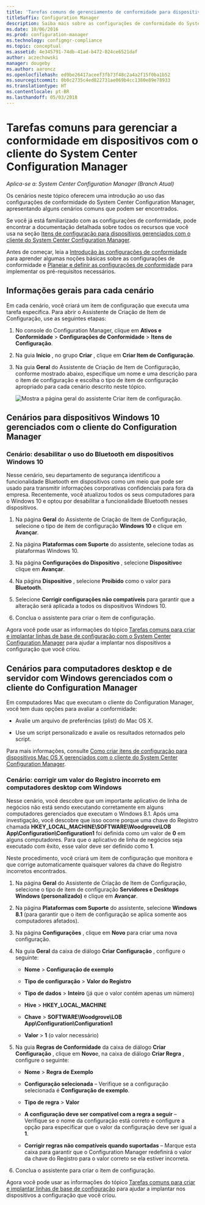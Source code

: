 ```yaml
---
title: 'Tarefas comuns de gerenciamento de conformidade para dispositivos gerenciados pelo cliente '
titleSuffix: Configuration Manager
description: Saiba mais sobre as configurações de conformidade do System Center Configuration Manager trabalhando em alguns cenários comuns.
ms.date: 10/06/2016
ms.prod: configuration-manager
ms.technology: configmgr-compliance
ms.topic: conceptual
ms.assetid: 4e345791-74db-41ad-b472-024ce6521daf
author: aczechowski
manager: dougeby
ms.author: aaroncz
ms.openlocfilehash: ed9be26417aceef3fb73f48c2a4a2f15f0ba1b52
ms.sourcegitcommit: 0b0c2735c4ed822731ae069b4cc1380e89e78933
ms.translationtype: HT
ms.contentlocale: pt-BR
ms.lasthandoff: 05/03/2018
---
```

# <a name="common-tasks-for-managing-compliance-on-devices-with-the-system-center-configuration-manager-client"></a>Tarefas comuns para gerenciar a conformidade em dispositivos com o cliente do System Center Configuration Manager

*Aplica-se a: System Center Configuration Manager (Branch Atual)*

Os cenários neste tópico oferecem uma introdução ao uso das configurações de conformidade do System Center Configuration Manager, apresentando alguns cenários comuns que podem ser encontrados.  

 Se você já está familiarizado com as configurações de conformidade, pode encontrar a documentação detalhada sobre todos os recursos que você usa na seção [Itens de configuração para dispositivos gerenciados com o cliente do System Center Configuration Manager](../../compliance/deploy-use/configuration-items-for-devices-managed-with-the-client.md).  

 Antes de começar, leia a [Introdução às configurações de conformidade](../../compliance/get-started/get-started-with-compliance-settings.md) para aprender algumas noções básicas sobre as configurações de conformidade e [Planejar e definir as configurações de conformidade](../../compliance/plan-design/plan-for-and-configure-compliance-settings.md) para implementar os pré-requisitos necessários.  

## <a name="general-information-for-each-scenario"></a>Informações gerais para cada cenário  
 Em cada cenário, você criará um item de configuração que executa uma tarefa específica. Para abrir o Assistente de Criação de Item de Configuração, use as seguintes etapas:  

1.  No console do Configuration Manager, clique em **Ativos e Conformidade** > **Configurações de Conformidade** > **Itens de Configuração**.  

3.  Na guia **Início** , no grupo **Criar** , clique em **Criar Item de Configuração**.  

4.  Na guia **Geral** do Assistente de Criação de Item de Configuração, conforme mostrado abaixo, especifique um nome e uma descrição para o item de configuração e escolha o tipo de item de configuração apropriado para cada cenário descrito neste tópico.  

     ![Mostra a página geral do assistente Criar item de configuração.](/sccm/compliance/plan-design/media/Compliance-Settings-Wizard---1.png)  

## <a name="scenarios-for-windows-10-devices-managed-with-the-configuration-manager-client"></a>Cenários para dispositivos Windows 10 gerenciados com o cliente do Configuration Manager  

### <a name="scenario-disable-the-use-of-bluetooth-on-windows-10-devices"></a>Cenário: desabilitar o uso do Bluetooth em dispositivos Windows 10  
 Nesse cenário, seu departamento de segurança identificou a funcionalidade Bluetooth em dispositivos como um meio que pode ser usado para transmitir informações corporativas confidenciais para fora da empresa. Recentemente, você atualizou todos os seus computadores para o Windows 10 e optou por desabilitar a funcionalidade Bluetooth nesses dispositivos.  

1.  Na página **Geral** do Assistente de Criação de Item de Configuração, selecione o tipo de item de configuração **Windows 10** e clique em **Avançar**.  

2.  Na página **Plataformas com Suporte** do assistente, selecione todas as plataformas Windows 10.  

3.  Na página **Configurações do Dispositivo** , selecione **Dispositivo**e clique em **Avançar**.  

4.  Na página **Dispositivo** , selecione **Proibido** como o valor para **Bluetooth**.  

5.  Selecione **Corrigir configurações não compatíveis** para garantir que a alteração será aplicada a todos os dispositivos Windows 10.  

6.  Conclua o assistente para criar o item de configuração.  

 Agora você pode usar as informações do tópico [Tarefas comuns para criar e implantar linhas de base de configuração com o System Center Configuration Manager](../../compliance/plan-design/common-tasks-for-creating-and-deploying-configuration-baselines.md) para ajudar a implantar nos dispositivos a configuração que você criou.  

## <a name="scenarios-for-windows-desktop-and-server-computers-managed-with-the-configuration-manager-client"></a>Cenários para computadores desktop e de servidor com Windows gerenciados com o cliente do Configuration Manager  
 Em computadores Mac que executam o cliente do Configuration Manager, você tem duas opções para avaliar a conformidade:  

-   Avalie um arquivo de preferências (plist) do Mac OS X.  

-   Use um script personalizado e avalie os resultados retornados pelo script.  

 Para mais informações, consulte [Como criar itens de configuração para dispositivos Mac OS X gerenciados com o cliente do System Center Configuration Manager](../../compliance/deploy-use/create-configuration-items-for-mac-os-x-devices-managed-with-the-client.md).  

### <a name="scenario-remediate-an-incorrect-registry-value-on-windows-desktop-computers"></a>Cenário: corrigir um valor do Registro incorreto em computadores desktop com Windows  
 Nesse cenário, você descobre que um importante aplicativo de linha de negócios não está sendo executando corretamente em alguns computadores gerenciados que executam o Windows 8.1. Após uma investigação, você descobre que isso ocorre porque uma chave do Registro chamada **HKEY_LOCAL_MACHINE\SOFTWARE\Woodgrove\LOB App\Configuration\Configuration1** foi definida como um valor de **0** em alguns computadores. Para que o aplicativo de linha de negócios seja executado com êxito, esse valor deve ser definido como **1**.  

 Neste procedimento, você criará um item de configuração que monitora e que corrige automaticamente quaisquer valores da chave do Registro incorretos encontrados.  

1.  Na página **Geral** do Assistente de Criação de Item de Configuração, selecione o tipo de item de configuração **Servidores e Desktops Windows (personalizado)** e clique em **Avançar**.  

2.  Na página **Plataformas com Suporte** do assistente, selecione **Windows 8.1** (para garantir que o item de configuração se aplica somente aos computadores afetados).  

3.  Na página **Configurações** , clique em **Novo** para criar uma nova configuração.  

4.  Na guia **Geral** da caixa de diálogo **Criar Configuração** , configure o seguinte:  

    -   **Nome** > **Configuração de exemplo**  

    -   **Tipo de configuração** > **Valor do Registro**  

    -   **Tipo de dados** > **Inteiro** (já que o valor contém apenas um número)  

    -   **Hive** > **HKEY_LOCAL_MACHINE**  

    -   **Chave** > **SOFTWARE\Woodgrove\LOB App\Configuration\Configuration1**  

    -   **Valor** > **1** (o valor necessário)  

5.  Na guia **Regras de Conformidade** da caixa de diálogo **Criar Configuração** , clique em **Novo**e, na caixa de diálogo **Criar Regra** , configure o seguinte:  

    -   **Nome** > **Regra de Exemplo**  

    -   **Configuração selecionada** – Verifique se a configuração selecionada é **Configuração de exemplo**.  

    -   **Tipo de regra** > **Valor**  

    -   **A configuração deve ser compatível com a regra a seguir** – Verifique se o nome da configuração está correto e configure a opção para especificar que o valor da configuração deve ser igual a **1**.  

    -   **Corrigir regras não compatíveis quando suportadas** – Marque esta caixa para garantir que o Configuration Manager redefinirá o valor da chave do Registro para o valor correto se ela estiver incorreta.  

6.  Conclua o assistente para criar o item de configuração.  

 Agora você pode usar as informações do tópico [Tarefas comuns para criar e implantar linhas de base de configuração](../../compliance/plan-design/common-tasks-for-creating-and-deploying-configuration-baselines.md) para ajudar a implantar nos dispositivos a configuração que você criou.  
